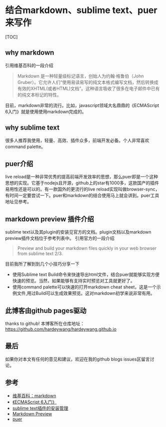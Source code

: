 # 结合markdown、sublime text、puer来写作

[TOC]
## why markdown
引用维基百科的一段介绍
> Markdown 是一种轻量级标记语言，创始人为约翰·格鲁伯（John Gruber）。它允许人们“使用易读易写的纯文本格式编写文档，然后转换成有效的XHTML(或者HTML)文档”。这种语言吸收了很多在电子邮件中已有的纯文本标记的特性。

目前，markdown非常的流行。比如，javascript领域大名鼎鼎的《ECMAScript 6入门》就是使用使用markdown完成的。

## why sublime text
很多人推荐我使用，轻量、高效、插件众多，前端开发必备。个人非常喜欢command palette。

## puer介绍
live reload是一种非常优秀的提高前端开发效率的思想，那么puer即是一个这种思想的实现。它基于nodejs且开源，github上的star有1000多，这款国产的插件易用性还是可以的。有一款国外的更流行的live reload实现叫做browser-sync，有时间一定要尝试一下。puer和markdown的结合使用马上就会讲到。puer工具地址见参考。

## markdown preview 插件介绍
sublime text以及其plugin的安装见官方的文档。plugin文档以及markdown preview插件文档位于参考列表中。
引用官方的一段介绍
> Preview and build your markdown files quickly in your web browser from sublime text 2/3.

目前我所了解到到几个小技巧分享一下

- 使用Sublime text Build命令来快速导出html文件，结合puer就能够实现方便快速的预览。当然，如果能够有支持实时预览对工具就更好了。
- 使用command palette可以快速的打开markdown cheat sheet，这是一个示例文件,用过Build可以生成效果预览。这对markdown初学来说非常有用。


## 此博客由github pages驱动
thanks to github! 本博客所在仓库地址：https://github.com/hardeywang/hardeywang.github.io

## 最后
如果你对本文有任何的意见和建议，欢迎在我的github blogs issues区留言讨论。

## 参考
- [维基百科：markdown](https://zh.wikipedia.org/wiki/Markdown)
- [《ECMAScript 6入门》](web版本]http://es6.ruanyifeng.com)
- [sublime text插件的安装管理](https://packagecontrol.io/)
- [Markdown Preview](https://packagecontrol.io/packages/Markdown%20Preview)
- [puer](http://leeluolee.github.io/2014/10/24/use-puer-helpus-developer-frontend/)
